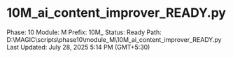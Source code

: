 # 10M_ai_content_improver_READY.py

Phase: 10
Module: M
Prefix: 10M_
Status: Ready
Path: D:\MAGIC\scripts\phase10\module_M\10M_ai_content_improver_READY.py
Last Updated: July 28, 2025 5:14 PM (GMT+5:30)
